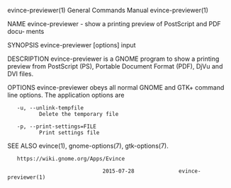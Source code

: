 evince-previewer(1)        General Commands Manual        evince-previewer(1)

NAME
       evince-previewer - show a printing preview of PostScript and PDF docu‐
       ments

SYNOPSIS
       evince-previewer [options] input

DESCRIPTION
       evince-previewer is a GNOME program to show a  printing  preview  from
       PostScript (PS), Portable Document Format (PDF), DjVu and DVI files.

OPTIONS
       evince-previewer obeys all normal GNOME and GTK+ command line options.
       The application options are

       -u, --unlink-tempfile
              Delete the temporary file

       -p, --print-settings=FILE
              Print settings file

SEE ALSO
       evince(1), gnome-options(7), gtk-options(7).

       https://wiki.gnome.org/Apps/Evince

                                  2015-07-28              evince-previewer(1)

